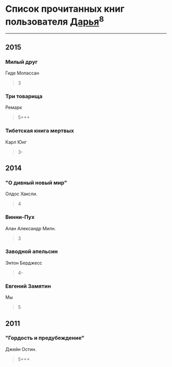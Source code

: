 # Список прочитанных книг пользователя [Дарья](http://vk.com/id271743161)<sup>8</sup>
---

## 2015

### Милый друг
Гиде Мопассан
> 3


### Три товарища
Ремарк
> 5+++


### Тибетская книга мертвых
Карл Юнг
> 3-



## 2014

### "О дивный новый мир"
Олдос Хаксли.
> 4


### Винни-Пух
Алан Александр Милн.
> 3


### Заводной апельсин
Энтон Берджесс
> 4-


### Евгений Замятин
Мы
> 5



## 2011

### "Гордость и предубеждение"
Джейн Остин.
> 5+++



